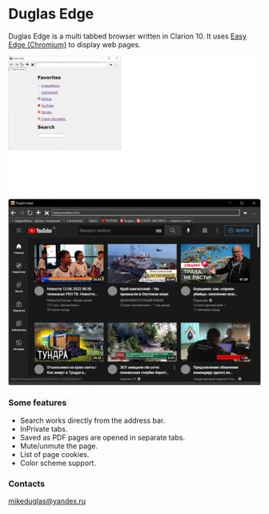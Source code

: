 # Duglas Edge
Duglas Edge is a multi tabbed browser written in Clarion 10. It uses [Easy Edge (Chromium)](http://www.ingasoftplus.com/ProductDetail.php?ProductID=304) to display web pages.  

![Starting page](https://github.com/mikeduglas/DuglasEdge/blob/master/screenshots/DuglasEdge_1.png?raw=true)     
![Many tabs opened at the same time](https://github.com/mikeduglas/DuglasEdge/blob/master/screenshots/DuglasEdge_2.png?raw=true)     

### Some features
- Search works directly from the address bar.
- InPrivate tabs.
- Saved as PDF pages are opened in separate tabs.
- Mute/unmute the page.
- List of page cookies.
- Color scheme support.

### Contacts
mikeduglas@yandex.ru
